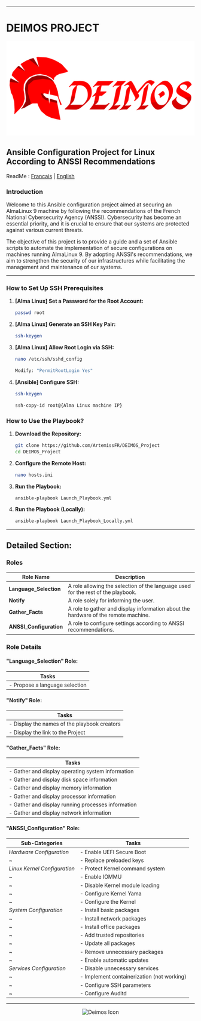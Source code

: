 
---
# DEIMOS PROJECT

<p align="center">
  <img src="DEIMOS.png" alt="Deimos Icon" width="700"/>
</p>

## Ansible Configuration Project for Linux According to ANSSI Recommendations

ReadMe : [Francais](https://github.com/ArtemissFR/DEIMOS_Project/blob/main/Documentation/README_FR.md) | [English](https://github.com/ArtemissFR/DEIMOS_Project/blob/main/Documentation/README_ENG.md)

### Introduction

Welcome to this Ansible configuration project aimed at securing an AlmaLinux 9 machine by following the recommendations of the French National Cybersecurity Agency (ANSSI). Cybersecurity has become an essential priority, and it is crucial to ensure that our systems are protected against various current threats.

The objective of this project is to provide a guide and a set of Ansible scripts to automate the implementation of secure configurations on machines running AlmaLinux 9. By adopting ANSSI's recommendations, we aim to strengthen the security of our infrastructures while facilitating the management and maintenance of our systems.

---

### How to Set Up SSH Prerequisites

1. **[Alma Linux] Set a Password for the Root Account:**
   
   ```bash
   passwd root
   ```

2. **[Alma Linux] Generate an SSH Key Pair:**
   
   ```bash
   ssh-keygen
   ```

3. **[Alma Linux] Allow Root Login via SSH:**
   
   ```bash
   nano /etc/ssh/sshd_config
   ```
   ```bash
   Modify: "PermitRootLogin Yes"
   ```

4. **[Ansible] Configure SSH:**
   
   ```bash
   ssh-keygen
   ```
   ```bash
   ssh-copy-id root@{Alma Linux machine IP}
   ```

### How to Use the Playbook?

1. **Download the Repository:**
   
   ```bash
   git clone https://github.com/ArtemissFR/DEIMOS_Project
   cd DEIMOS_Project
   ```

2. **Configure the Remote Host:**
   
   ```bash
   nano hosts.ini
   ```

3. **Run the Playbook:**
   
   ```bash
   ansible-playbook Launch_Playbook.yml
   ```

4. **Run the Playbook (Locally):**
   
   ```bash
   ansible-playbook Launch_Playbook_Locally.yml
   ```

---

## Detailed Section:

### Roles

| Role Name              | Description |
|------------------------|-------------|
| **Language_Selection** | A role allowing the selection of the language used for the rest of the playbook. |
| **Notify**             | A role solely for informing the user. |
| **Gather_Facts**       | A role to gather and display information about the hardware of the remote machine. |
| **ANSSI_Configuration**| A role to configure settings according to ANSSI recommendations. |


### Role Details
#### "Language_Selection" Role:
| Tasks | 
|-------|
| - Propose a language selection |

#### "Notify" Role:
| Tasks | 
|-------|
| - Display the names of the playbook creators |
| - Display the link to the Project |

#### "Gather_Facts" Role:
| Tasks | 
|-------|
| - Gather and display operating system information |
| - Gather and display disk space information |
| - Gather and display memory information |
| - Gather and display processor information |
| - Gather and display running processes information |
| - Gather and display network information |

#### "ANSSI_Configuration" Role:
| Sub-Categories           | Tasks | 
|--------------------------|-------|
| *Hardware Configuration* | - Enable UEFI Secure Boot |
| ~                        | - Replace preloaded keys |
| *Linux Kernel Configuration* | - Protect Kernel command system |
| ~                        | - Enable IOMMU |
| ~                        | - Disable Kernel module loading |
| ~                        | - Configure Kernel Yama |
| ~                        | - Configure the Kernel |
| *System Configuration*   | - Install basic packages |
| ~                        | - Install network packages |
| ~                        | - Install office packages |
| ~                        | - Add trusted repositories |
| ~                        | - Update all packages |
| ~                        | - Remove unnecessary packages |
| ~                        | - Enable automatic updates |
| *Services Configuration* | - Disable unnecessary services |
| ~                        | - Implement containerization (not working) |
| ~                        | - Configure SSH parameters |
| ~                        | - Configure Auditd |

---

<p align="center">
  <img src="https://upload.wikimedia.org/wikipedia/fr/thumb/3/31/Anssi.png/800px-Anssi.png" alt="Deimos Icon" width="300"/>
</p>

